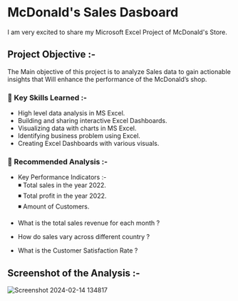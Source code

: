 # McDonald's Sales Dasboard
I am very excited to share my Microsoft Excel Project of McDonald's Store.

## Project Objective :-
The Main objective of this project is to analyze Sales data to gain 
actionable insights that Will enhance the performance of the McDonald’s shop.


### 📌 Key Skills Learned :-
- High level data analysis in MS Excel.     
- Building and sharing interactive Excel Dashboards.     
- Visualizing data with charts in MS Excel.      
- Identifying business problem using Excel.       
- Creating Excel Dashboards with various visuals.       

### 📌 Recommended Analysis :-
- Key Performance Indicators :-                 
       ◾ Total sales in the year 2022.            
       ◾ Total profit in the year 2022.            
       ◾ Amount of Customers.              

- What is the total sales revenue for each month ?   
- How do sales vary across different country ?      
- What is the Customer Satisfaction Rate ?     


## Screenshot of the Analysis :-
![Screenshot 2024-02-14 134817](https://github.com/MyProjects-5/McDonald-s-Sales-Dashboard/assets/140932670/70e7df07-8d87-446e-83c5-c297c950d08f)

